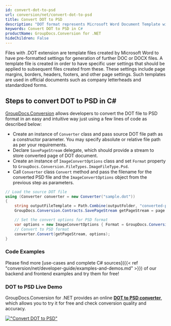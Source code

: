 ```yaml
---
id: convert-dot-to-psd
url: conversion/net/convert-dot-to-psd
title: Convert DOT to PSD
description: "DOT format represents Microsoft Word Document Template with .dot extension. Learn how to convert DOT to PSD file programmatically in C# language using GroupDocs.Conversion for .NET library."
keywords: Convert DOT to PSD in C#
productName: GroupDocs.Conversion for .NET
hideChildren: False
---
```


Files with .DOT extension are template files created by Microsoft Word to have pre-formatted settings for generation of further DOC or DOCX files. A template file is created in order to have specific user settings that should be applied to subsequent files created from these. These settings include page margins, borders, headers, footers, and other page settings. Such templates are used in official documents such as company letterheads and standardized forms.

## Steps to convert DOT to PSD in C#

[GroupDocs.Conversion](https://products.groupdocs.com/conversion/net) allows developers to convert the DOT file to PSD format in an easy and intuitive way just using a few lines of code as described below:

* Create an instance of `Converter` class and pass source DOT file path as a constructor parameter. You may specify absolute or relative file path as per your requirements. 
* Declare `SavePageStream` delegate, which should provide a stream to store converted page of DOT document.
* Create an instance of `ImageConvertOptions` class and set `Format` property to `GroupDocs.Conversion.FileTypes.ImageFileType.Psd`.
* Call `Converter` class `Convert` method and pass the filename for the converted PSD file and the `ImageConvertOptions` object from the previous step as parameters.

```csharp
// Load the source DOT file
using (Converter converter = new Converter("sample.dot"))
{
    string outputFileTemplate = Path.Combine(outputFolder, "converted-page-{0}.psd");
    GroupDocs.Conversion.Contracts.SavePageStream getPageStream = page => new FileStream(string.Format(outputFileTemplate, page), FileMode.Create);

    // Set the convert options for PSD format
    var options = new ImageConvertOptions { Format = GroupDocs.Conversion.FileTypes.ImageFileType.Psd };   
    // Convert to PSD format
    converter.Convert(getPageStream, options);
}
```

### Code Examples

Please find more [use-cases and complete C# sources]({{< ref "conversion/net/developer-guide/examples-and-demos.md" >}}) of our backend and frontend examples and try them for free!

### DOT to PSD Live Demo

GroupDocs.Conversion for .NET provides an online [**DOT to PSD converter**](https://products.groupdocs.app/conversion/dot-to-psd), which allows you to try it for free and check conversion quality and accuracy.

[!["Convert DOT to PSD"](conversion/net/images/convert-to-psd/convert-dot-to-psd.png)](https://products.groupdocs.app/conversion/dot-to-psd)